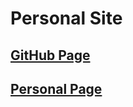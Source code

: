 # Personal Site
## [GitHub Page](http://alexsaber89.github.io)
## [Personal Page](http://alexsaber.com)

